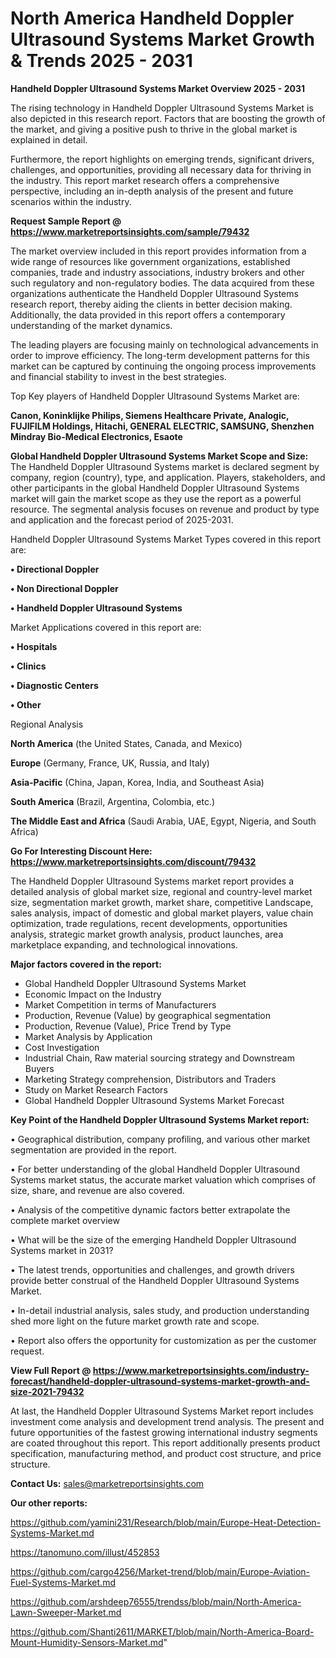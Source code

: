 # North America Handheld Doppler Ultrasound Systems Market Growth & Trends 2025 - 2031

<Strong> Handheld Doppler Ultrasound Systems Market Overview 2025 - 2031</strong>

The rising technology in Handheld Doppler Ultrasound Systems Market is also depicted in this research report. Factors that are boosting the growth of the market, and giving a positive push to thrive in the global market is explained in detail.

Furthermore, the report highlights on emerging trends, significant drivers, challenges, and opportunities, providing all necessary data for thriving in the industry. This report market research offers a comprehensive perspective, including an in-depth analysis of the present and future scenarios within the industry.

<strong>Request Sample Report @ <a href=https://www.marketreportsinsights.com/sample/79432>https://www.marketreportsinsights.com/sample/79432</a></strong>

The market overview included in this report provides information from a wide range of resources like government organizations, established companies, trade and industry associations, industry brokers and other such regulatory and non-regulatory bodies. The data acquired from these organizations authenticate the Handheld Doppler Ultrasound Systems research report, thereby aiding the clients in better decision making. Additionally, the data provided in this report offers a contemporary understanding of the market dynamics.

The leading players are focusing mainly on technological advancements in order to improve efficiency. The long-term development patterns for this market can be captured by continuing the ongoing process improvements and financial stability to invest in the best strategies.

Top Key players of Handheld Doppler Ultrasound Systems Market are:

<strong>Canon, Koninklijke Philips, Siemens Healthcare Private, Analogic, FUJIFILM Holdings, Hitachi, GENERAL ELECTRIC, SAMSUNG, Shenzhen Mindray Bio-Medical Electronics, Esaote</strong>

<strong><b>Global Handheld Doppler Ultrasound Systems Market Scope and Size:</b></strong>
The Handheld Doppler Ultrasound Systems market is declared segment by company, region (country), type, and application. Players, stakeholders, and other participants in the global Handheld Doppler Ultrasound Systems market will gain the market scope as they use the report as a powerful resource. The segmental analysis focuses on revenue and product by type and application and the forecast period of 2025-2031.

Handheld Doppler Ultrasound Systems Market Types covered in this report are:

<strong>• Directional Doppler

• Non Directional Doppler

• Handheld Doppler Ultrasound Systems</strong>

Market Applications covered in this report are:

<strong>• Hospitals

• Clinics

• Diagnostic Centers

• Other</strong> 

Regional Analysis

<strong>North America</strong> (the United States, Canada, and Mexico)

<strong>Europe</strong> (Germany, France, UK, Russia, and Italy)

<strong>Asia-Pacific</strong> (China, Japan, Korea, India, and Southeast Asia)

<strong>South America</strong> (Brazil, Argentina, Colombia, etc.)

<strong>The Middle East and Africa</strong> (Saudi Arabia, UAE, Egypt, Nigeria, and South Africa)

<strong>Go For Interesting Discount Here: <a href=https://www.marketreportsinsights.com/discount/79432>https://www.marketreportsinsights.com/discount/79432</a></strong>

The Handheld Doppler Ultrasound Systems market report provides a detailed analysis of global market size, regional and country-level market size, segmentation market growth, market share, competitive Landscape, sales analysis, impact of domestic and global market players, value chain optimization, trade regulations, recent developments, opportunities analysis, strategic market growth analysis, product launches, area marketplace expanding, and technological innovations.

<strong><b>Major factors covered in the report:</b></strong>
<ul>
  <li>Global Handheld Doppler Ultrasound Systems Market </li>
  <li>Economic Impact on the Industry</li>
  <li>Market Competition in terms of Manufacturers</li>
  <li>Production, Revenue (Value) by geographical segmentation</li>
  <li>Production, Revenue (Value), Price Trend by Type</li>
  <li>Market Analysis by Application</li>
  <li>Cost Investigation</li>
  <li>Industrial Chain, Raw material sourcing strategy and Downstream Buyers</li>
  <li>Marketing Strategy comprehension, Distributors and Traders</li>
  <li>Study on Market Research Factors</li>
  <li>Global Handheld Doppler Ultrasound Systems Market Forecast</li>
</ul>

<strong><b>Key Point of the Handheld Doppler Ultrasound Systems Market report:</b></strong>

• Geographical distribution, company profiling, and various other market segmentation are provided in the report.

• For better understanding of the global Handheld Doppler Ultrasound Systems market status, the accurate market valuation which comprises of size, share, and revenue are also covered.

• Analysis of the competitive dynamic factors better extrapolate the complete market overview

• What will be the size of the emerging Handheld Doppler Ultrasound Systems market in 2031?

• The latest trends, opportunities and challenges, and growth drivers provide better construal of the Handheld Doppler Ultrasound Systems Market.

• In-detail industrial analysis, sales study, and production understanding shed more light on the future market growth rate and scope.

• Report also offers the opportunity for customization as per the customer request.

<strong><b>View Full Report @ <a href=https://www.marketreportsinsights.com/industry-forecast/handheld-doppler-ultrasound-systems-market-growth-and-size-2021-79432>https://www.marketreportsinsights.com/industry-forecast/handheld-doppler-ultrasound-systems-market-growth-and-size-2021-79432</a></b></strong>


At last, the Handheld Doppler Ultrasound Systems Market report includes investment come analysis and development trend analysis. The present and future opportunities of the fastest growing international industry segments are coated throughout this report. This report additionally presents product specification, manufacturing method, and product cost structure, and price structure.

<strong>Contact Us:</strong>
sales@marketreportsinsights.com

<strong>Our other reports:</strong>

<a href=https://github.com/yamini231/Research/blob/main/Europe-Heat-Detection-Systems-Market.md>https://github.com/yamini231/Research/blob/main/Europe-Heat-Detection-Systems-Market.md</a>

<a href=https://tanomuno.com/illust/452853>https://tanomuno.com/illust/452853</a>

<a href=https://github.com/cargo4256/Market-trend/blob/main/Europe-Aviation-Fuel-Systems-Market.md>https://github.com/cargo4256/Market-trend/blob/main/Europe-Aviation-Fuel-Systems-Market.md</a>

<a href=https://github.com/arshdeep76555/trendss/blob/main/North-America-Lawn-Sweeper-Market.md>https://github.com/arshdeep76555/trendss/blob/main/North-America-Lawn-Sweeper-Market.md</a>

<a href=https://github.com/Shanti2611/MARKET/blob/main/North-America-Board-Mount-Humidity-Sensors-Market.md>https://github.com/Shanti2611/MARKET/blob/main/North-America-Board-Mount-Humidity-Sensors-Market.md</a>"
